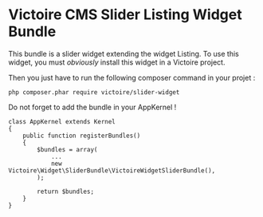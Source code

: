 Victoire CMS Slider Listing Widget Bundle
============

This bundle is a slider widget extending the widget Listing.
To use this widget, you must *obviously* install this widget in a Victoire project.

Then you just have to run the following composer command in your projet :

    php composer.phar require victoire/slider-widget

Do not forget to add the bundle in your AppKernel !

    class AppKernel extends Kernel
    {
        public function registerBundles()
        {
            $bundles = array(
                ...
                new Victoire\Widget\SliderBundle\VictoireWidgetSliderBundle(),
            );

            return $bundles;
        }
    }
